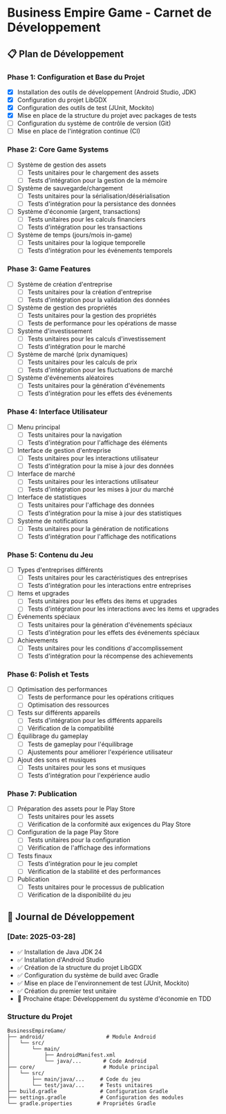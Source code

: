 # Business Empire Game - Carnet de Développement

## 📋 Plan de Développement

### Phase 1: Configuration et Base du Projet
- [x] Installation des outils de développement (Android Studio, JDK)
- [x] Configuration du projet LibGDX
- [x] Configuration des outils de test (JUnit, Mockito)
- [x] Mise en place de la structure du projet avec packages de tests
- [ ] Configuration du système de contrôle de version (Git)
- [ ] Mise en place de l'intégration continue (CI)

### Phase 2: Core Game Systems
- [ ] Système de gestion des assets
  - [ ] Tests unitaires pour le chargement des assets
  - [ ] Tests d'intégration pour la gestion de la mémoire
- [ ] Système de sauvegarde/chargement
  - [ ] Tests unitaires pour la sérialisation/désérialisation
  - [ ] Tests d'intégration pour la persistance des données
- [ ] Système d'économie (argent, transactions)
  - [ ] Tests unitaires pour les calculs financiers
  - [ ] Tests d'intégration pour les transactions
- [ ] Système de temps (jours/mois in-game)
  - [ ] Tests unitaires pour la logique temporelle
  - [ ] Tests d'intégration pour les événements temporels

### Phase 3: Game Features
- [ ] Système de création d'entreprise
  - [ ] Tests unitaires pour la création d'entreprise
  - [ ] Tests d'intégration pour la validation des données
- [ ] Système de gestion des propriétés
  - [ ] Tests unitaires pour la gestion des propriétés
  - [ ] Tests de performance pour les opérations de masse
- [ ] Système d'investissement
  - [ ] Tests unitaires pour les calculs d'investissement
  - [ ] Tests d'intégration pour le marché
- [ ] Système de marché (prix dynamiques)
  - [ ] Tests unitaires pour les calculs de prix
  - [ ] Tests d'intégration pour les fluctuations de marché
- [ ] Système d'événements aléatoires
  - [ ] Tests unitaires pour la génération d'événements
  - [ ] Tests d'intégration pour les effets des événements

### Phase 4: Interface Utilisateur
- [ ] Menu principal
  - [ ] Tests unitaires pour la navigation
  - [ ] Tests d'intégration pour l'affichage des éléments
- [ ] Interface de gestion d'entreprise
  - [ ] Tests unitaires pour les interactions utilisateur
  - [ ] Tests d'intégration pour la mise à jour des données
- [ ] Interface de marché
  - [ ] Tests unitaires pour les interactions utilisateur
  - [ ] Tests d'intégration pour les mises à jour du marché
- [ ] Interface de statistiques
  - [ ] Tests unitaires pour l'affichage des données
  - [ ] Tests d'intégration pour la mise à jour des statistiques
- [ ] Système de notifications
  - [ ] Tests unitaires pour la génération de notifications
  - [ ] Tests d'intégration pour l'affichage des notifications

### Phase 5: Contenu du Jeu
- [ ] Types d'entreprises différents
  - [ ] Tests unitaires pour les caractéristiques des entreprises
  - [ ] Tests d'intégration pour les interactions entre entreprises
- [ ] Items et upgrades
  - [ ] Tests unitaires pour les effets des items et upgrades
  - [ ] Tests d'intégration pour les interactions avec les items et upgrades
- [ ] Événements spéciaux
  - [ ] Tests unitaires pour la génération d'événements spéciaux
  - [ ] Tests d'intégration pour les effets des événements spéciaux
- [ ] Achievements
  - [ ] Tests unitaires pour les conditions d'accomplissement
  - [ ] Tests d'intégration pour la récompense des achievements

### Phase 6: Polish et Tests
- [ ] Optimisation des performances
  - [ ] Tests de performance pour les opérations critiques
  - [ ] Optimisation des ressources
- [ ] Tests sur différents appareils
  - [ ] Tests d'intégration pour les différents appareils
  - [ ] Vérification de la compatibilité
- [ ] Équilibrage du gameplay
  - [ ] Tests de gameplay pour l'équilibrage
  - [ ] Ajustements pour améliorer l'expérience utilisateur
- [ ] Ajout des sons et musiques
  - [ ] Tests unitaires pour les sons et musiques
  - [ ] Tests d'intégration pour l'expérience audio

### Phase 7: Publication
- [ ] Préparation des assets pour le Play Store
  - [ ] Tests unitaires pour les assets
  - [ ] Vérification de la conformité aux exigences du Play Store
- [ ] Configuration de la page Play Store
  - [ ] Tests unitaires pour la configuration
  - [ ] Vérification de l'affichage des informations
- [ ] Tests finaux
  - [ ] Tests d'intégration pour le jeu complet
  - [ ] Vérification de la stabilité et des performances
- [ ] Publication
  - [ ] Tests unitaires pour le processus de publication
  - [ ] Vérification de la disponibilité du jeu

## 📝 Journal de Développement

### [Date: 2025-03-28]
- ✅ Installation de Java JDK 24
- ✅ Installation d'Android Studio
- ✅ Création de la structure du projet LibGDX
- ✅ Configuration du système de build avec Gradle
- ✅ Mise en place de l'environnement de test (JUnit, Mockito)
- ✅ Création du premier test unitaire
- 📝 Prochaine étape: Développement du système d'économie en TDD

### Structure du Projet
```
BusinessEmpireGame/
├── android/                    # Module Android
│   └── src/
│       └── main/
│           ├── AndroidManifest.xml
│           └── java/...       # Code Android
├── core/                      # Module principal
│   └── src/
│       ├── main/java/...     # Code du jeu
│       └── test/java/...     # Tests unitaires
├── build.gradle              # Configuration Gradle
├── settings.gradle           # Configuration des modules
└── gradle.properties        # Propriétés Gradle
